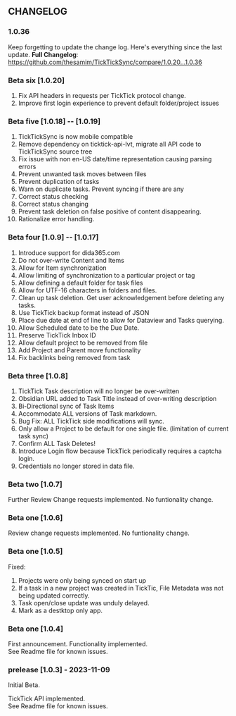 ## CHANGELOG

### 1.0.36
Keep forgetting to update the change log. Here's everything since the last update. 
**Full Changelog**: https://github.com/thesamim/TickTickSync/compare/1.0.20...1.0.36

### Beta six \[1.0.20\]

1. Fix API headers in requests per TickTick protocol change.
2. Improve first login experience to prevent default folder/project issues

### Beta five \[1.0.18\] -- \[1.0.19\]

1. TickTickSync is now mobile compatible
2. Remove dependency on ticktick-api-lvt, migrate all API code to TickTickSync source tree
3. Fix issue with non en-US date/time representation causing parsing errors
4. Prevent unwanted task moves between files
5. Prevent duplication of tasks
6. Warn on duplicate tasks. Prevent syncing if there are any
7. Correct status checking
8. Correct status changing
9. Prevent task deletion on false positive of content disappearing.
10. Rationalize error handling.


### Beta four \[1.0.9\] -- \[1.0.17\]

1. Introduce support for dida365.com
2. Do not over-write Content and Items
3. Allow for Item synchronization
4. Allow limiting of synchronization to a particular project or tag
5. Allow defining a default folder for task files
6. Allow for UTF-16 characters in folders and files.
7. Clean up task deletion. Get user acknowledgement before deleting any tasks.
8. Use TickTick backup format instead of JSON
9. Place due date at end of line to allow for Dataview and Tasks querying.
10. Allow Scheduled date to be the Due Date.
11. Preserve TickTick Inbox ID
12. Allow default project to be removed from file
13. Add Project and Parent move functionality
14. Fix backlinks being removed from task

### Beta three \[1.0.8\]

1.  TickTick Task description will no longer be over-written
2.  Obsidian URL added to Task Title instead of over-writing description
3.  Bi-Directional sync of Task Items
4.  Accommodate ALL versions of Task markdown.
5.  Bug Fix: ALL TickTick side modifications will sync.
6.  Only allow a Project to be default for one single file. (limitation of current task sync)
7.  Confirm ALL Task Deletes!
8.  Introduce Login flow because TickTick periodically requires a captcha login.
9.  Credentials no longer stored in data file.

### Beta two \[1.0.7\]

Further Review Change requests implemented. No funtionality change.

### Beta one \[1.0.6\]

Review change requests implemented. No funtionality change.

### Beta one \[1.0.5\]

Fixed:

1.  Projects were only being synced on start up
2.  If a task in a new project was created in TickTic, File Metadata was not being updated correctly.
3.  Task open/close update was unduly delayed.
4.  Mark as a destktop only app.

### Beta one \[1.0.4\]

First announcement. Functionality implemented.  
See Readme file for known issues.

### prelease \[1.0.3\] - 2023-11-09

Initial Beta.

TickTick API implemented.  
See Readme file for known issues.
